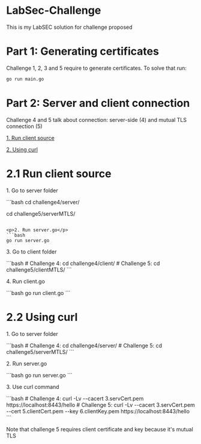 # LabSec-Challenge


<p> This is my LabSEC solution for challenge proposed</p>


# Part 1: Generating certificates
<p> Challenge 1, 2, 3 and 5 require to generate certificates. To solve that run: </p>


```bash
go run main.go 
```

# Part 2: Server and client connection

<p>
<p> Challenge 4 and 5 talk about connection: server-side (4) and mutual TLS connection (5) </p>
<p><a href ="#4.1 Run client source"> 1. Run client source</a></p>
<p><a href ="#4.2 Using curl"> 2. Using curl </a></p>
</p>

# 2.1 Run client source

<p>1. Go to server folder</p>
```bash
cd challenge4/server/

cd challenge5/serverMTLS/
```

<p>2. Run server.go</p>
```bash
go run server.go
```

<p>3. Go to client folder</p>
```bash
# Challenge 4:
cd challenge4/client/
# Challenge 5:
cd challenge5/clientMTLS/
```

<p>4. Run client.go</p>
```bash
go run client.go
```

# 2.2 Using curl

<p>1. Go to server folder</p>
```bash
# Challenge 4:
cd challenge4/server/
# Challenge 5:
cd challenge5/serverMTLS/
```

<p>2. Run server.go</p>
```bash
go run server.go
```

<p>3. Use curl command</p>
```bash
# Challenge 4:
curl -Lv --cacert 3.servCert.pem  https://localhost:8443/hello
# Challenge 5: 
curl -Lv --cacert 3.servCert.pem --cert 5.clientCert.pem --key 6.clientKey.pem  https://localhost:8443/hello
```
<p>Note that challenge 5 requires client certificate and key because it's mutual TLS</p>
